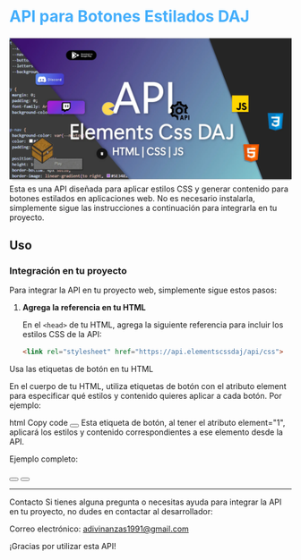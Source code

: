 <h1 style="color: #44AEFB;"> API para Botones Estilados DAJ</h1>
<a href="https://agustheking.github.io" style="border-radius:20px;" class="social-icon" target="_blank"><img src="https://raw.githubusercontent.com/AgusTheKing/API.ElementsCssDAJ.github.io/main/API_DAJsocial.webp"></a>
Esta es una API diseñada para aplicar estilos CSS y generar contenido para botones estilados en aplicaciones web. No es necesario instalarla, simplemente sigue las instrucciones a continuación para integrarla en tu proyecto.

## Uso

### Integración en tu proyecto

Para integrar la API en tu proyecto web, simplemente sigue estos pasos:

1. **Agrega la referencia en tu HTML**

   En el `<head>` de tu HTML, agrega la siguiente referencia para incluir los estilos CSS de la API:

   ```html
   <link rel="stylesheet" href="https://api.elementscssdaj/api/css">


Usa las etiquetas de botón en tu HTML

En el cuerpo de tu HTML, utiliza etiquetas de botón con el atributo element para especificar qué estilos y contenido quieres aplicar a cada botón. Por ejemplo:

html
Copy code
<button element="1"></button>
Esta etiqueta de botón, al tener el atributo element="1", aplicará los estilos y contenido correspondientes a ese elemento desde la API.


Ejemplo completo:

<!DOCTYPE html>
<html lang="es">
<head>
  <meta charset="UTF-8">
  <meta name="viewport" content="width=device-width, initial-scale=1.0">
  <title>Mi Proyecto</title>
  <!-- Agregar referencia a los estilos CSS de la API -->
  <link rel="stylesheet" href="https://tu-dominio.com/api/css">
</head>
<body>
  <!-- Utilizar etiquetas de botón con atributos element -->
  <button element="1"></button>
  <button element="2"></button>
</body>
</html>

--------------------------------------------------------
Contacto
Si tienes alguna pregunta o necesitas ayuda para integrar la API en tu proyecto, no dudes en contactar al desarrollador:

Correo electrónico: adivinanzas1991@gmail.com

¡Gracias por utilizar esta API!
